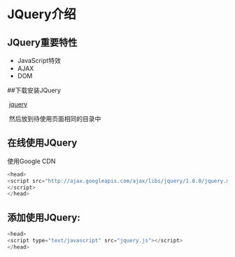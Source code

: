 # JQuery介绍

## JQuery重要特性

+ JavaScript特效
+ AJAX
+ DOM



##下载安装JQuery

​	[jquery](<https://jquery.com/download/>)

​	然后放到待使用页面相同的目录中



## 在线使用JQuery

使用Google CDN

```java
<head>
<script src="http://ajax.googleapis.com/ajax/libs/jquery/1.8.0/jquery.min.js">
</script>
</head>
```



## 添加使用JQuery:

```java
<head>
<script type="text/javascript" src="jquery.js"></script>
</head>
```